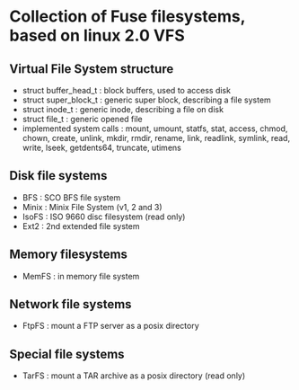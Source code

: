 # Collection of Fuse filesystems, based on linux 2.0 VFS

## Virtual File System structure
  - struct buffer_head_t : block buffers, used to access disk
  - struct super_block_t : generic super block, describing a file system
  - struct inode_t : generic inode, describing a file on disk
  - struct file_t : generic opened file
  - implemented system calls : mount, umount, statfs, stat, access, chmod, chown, create, unlink, mkdir, rmdir, rename, link, readlink, symlink, read, write, lseek, getdents64, truncate, utimens

## Disk file systems
- BFS : SCO BFS file system
- Minix : Minix File System (v1, 2 and 3)
- IsoFS : ISO 9660 disc filesystem (read only)
- Ext2 : 2nd extended file system

## Memory filesystems
- MemFS : in memory file system

## Network file systems
- FtpFS : mount a FTP server as a posix directory

## Special file systems
- TarFS : mount a TAR archive as a posix directory (read only)
